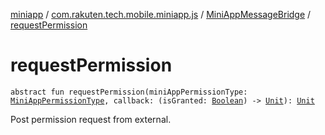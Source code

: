 [miniapp](../../index.md) / [com.rakuten.tech.mobile.miniapp.js](../index.md) / [MiniAppMessageBridge](index.md) / [requestPermission](./request-permission.md)

# requestPermission

`abstract fun requestPermission(miniAppPermissionType: `[`MiniAppPermissionType`](../../com.rakuten.tech.mobile.miniapp.permission/-mini-app-permission-type/index.md)`, callback: (isGranted: `[`Boolean`](https://kotlinlang.org/api/latest/jvm/stdlib/kotlin/-boolean/index.html)`) -> `[`Unit`](https://kotlinlang.org/api/latest/jvm/stdlib/kotlin/-unit/index.html)`): `[`Unit`](https://kotlinlang.org/api/latest/jvm/stdlib/kotlin/-unit/index.html)

Post permission request from external.


